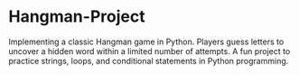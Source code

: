 # Hangman-Project
Implementing a classic Hangman game in Python. Players guess letters to uncover a hidden word within a limited number of attempts. A fun project to practice strings, loops, and conditional statements in Python programming.
